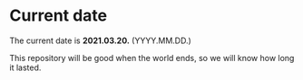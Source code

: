 # Current date

The current date is **2021.03.20.** (YYYY.MM.DD.)

This repository will be good when the world ends, so we will know how long it lasted.